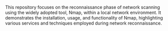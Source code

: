 This repository focuses on the reconnaissance phase of network scanning using the widely adopted tool, Nmap, within a local network environment. It demonstrates the installation, usage, and functionality of Nmap, highlighting various services and techniques employed during network reconnaissance.

